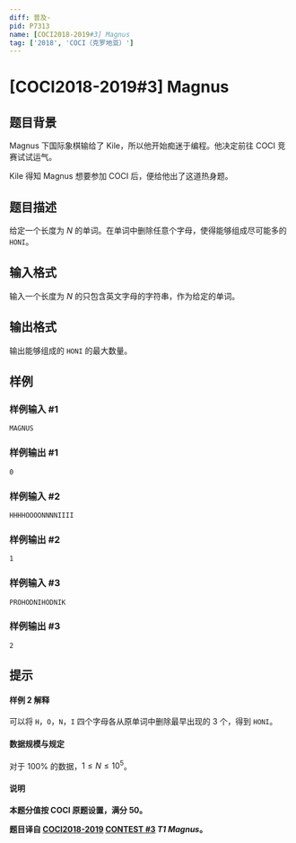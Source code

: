 ```yaml
---
diff: 普及-
pid: P7313
name: [COCI2018-2019#3] Magnus
tag: ['2018', 'COCI（克罗地亚）']
---
```

# [COCI2018-2019#3] Magnus
## 题目背景

Magnus 下国际象棋输给了 Kile，所以他开始痴迷于编程。他决定前往 COCI 竞赛试试运气。

Kile 得知 Magnus 想要参加 COCI 后，便给他出了这道热身题。
## 题目描述

给定一个长度为 $N$ 的单词。在单词中删除任意个字母，使得能够组成尽可能多的 `HONI`。
## 输入格式

输入一个长度为 $N$ 的只包含英文字母的字符串，作为给定的单词。
## 输出格式

输出能够组成的 `HONI` 的最大数量。
## 样例

### 样例输入 #1
```
MAGNUS
```
### 样例输出 #1
```
0
```
### 样例输入 #2
```
HHHHOOOONNNNIIII
```
### 样例输出 #2
```
1
```
### 样例输入 #3
```
PROHODNIHODNIK
```
### 样例输出 #3
```
2
```
## 提示

#### 样例 2 解释

可以将 `H`，`O`，`N`，`I` 四个字母各从原单词中删除最早出现的 $3$ 个，得到 `HONI`。

#### 数据规模与规定

对于 $100\%$ 的数据，$1 \le N \le 10^5$。

#### 说明

**本题分值按 COCI 原题设置，满分 $50$。**

**题目译自 [COCI2018-2019](https://hsin.hr/coci/archive/2018_2019/) [CONTEST #3](https://hsin.hr/coci/archive/2018_2019/contest3_tasks.pdf)  _T1 Magnus_。**
